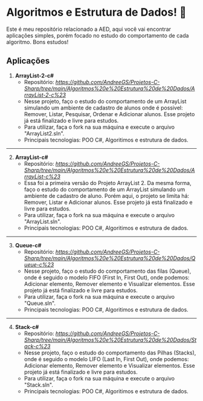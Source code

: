 # Algoritmos e Estrutura de Dados! 👋

Este é meu repositório relacionado a AED, aqui você vai encontrar aplicações simples, porém focado no estudo do comportamento de cada algoritmo. Bons estudos! 

## Aplicações 

1. **ArrayList-2-c#**
   - Repositório: *https://github.com/AndreeGS/Projetos-C-Sharp/tree/main/Algoritmos%20e%20Estrutura%20de%20Dados/ArrayList-2-c%23*
   - Nesse projeto, faço o estudo do comportamento de um ArrayList simulando um ambiente de cadastro de alunos onde é possivel: Remover, Listar, Pesquisar, Ordenar e Adicionar alunos. Esse projeto já está finalizado e livre para estudos.
   - Para utilizar, faça o fork na sua máquina e execute o arquivo "ArrayList2.sln". 
   - Principais tecnologias: POO C#, Algoritimos e estrutura de dados.
---
2. **ArrayList-c#**
   - Repositório: *https://github.com/AndreeGS/Projetos-C-Sharp/tree/main/Algoritmos%20e%20Estrutura%20de%20Dados/ArrayList-c%23*
   - Essa foi a primeira versão do Projeto ArrayList 2. Da mesma forma, faço o estudo do comportamento de um ArrayList simulando um ambiente de cadastro de aluno. Porém aqui, o projeto se limita há: Remover, Listar e Adicionar alunos. Esse projeto já está finalizado e livre para estudos.
   - Para utilizar, faça o fork na sua máquina e execute o arquivo "ArrayList.sln". 
   - Principais tecnologias: POO C#, Algoritimos e estrutura de dados.
---  
3. **Queue-c#**
   - Repositório: *https://github.com/AndreeGS/Projetos-C-Sharp/tree/main/Algoritmos%20e%20Estrutura%20de%20Dados/Queue-c%23*
   - Nesse projeto, faço o estudo do comportamento das filas (Queue), onde é seguido o modelo FIFO (First In, First Out), onde podemos: Adicionar elemento, Remover elemento e Visualizar elementos. Esse projeto já está finalizado e livre para estudos.
   - Para utilizar, faça o fork na sua máquina e execute o arquivo "Queue.sln". 
   - Principais tecnologias: POO C#, Algoritimos e estrutura de dados.
---  
4. **Stack-c#**
   - Repositório: *https://github.com/AndreeGS/Projetos-C-Sharp/tree/main/Algoritmos%20e%20Estrutura%20de%20Dados/Stack-c%23*
   - Nesse projeto, faço o estudo do comportamento das Pilhas (Stacks), onde é seguido o modelo LIFO (Last In, First Out), onde podemos: Adicionar elemento, Remover elemento e Visualizar elementos. Esse projeto já está finalizado e livre para estudos.
   - Para utilizar, faça o fork na sua máquina e execute o arquivo "Stack.sln". 
   - Principais tecnologias: POO C#, Algoritimos e estrutura de dados.
  

